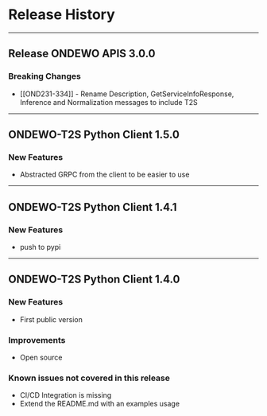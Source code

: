 # Release History
*****************
## Release ONDEWO APIS 3.0.0

### Breaking Changes
* [[OND231-334]] -
Rename Description, GetServiceInfoResponse, Inference and Normalization messages to include T2S

*****************

## ONDEWO-T2S Python Client 1.5.0

### New Features
 * Abstracted GRPC from the client to be easier to use

*****************
## ONDEWO-T2S Python Client 1.4.1

### New Features
 * push to pypi

*****************

## ONDEWO-T2S Python Client 1.4.0

### New Features
 * First public version

### Improvements
 * Open source

### Known issues not covered in this release
 * CI/CD Integration is missing
 * Extend the README.md with an examples usage

